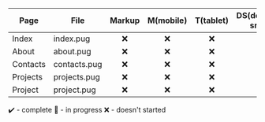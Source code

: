 | Page            | File             | Markup |  M(mobile)  |  T(tablet)  |  DS(desktop-small)  |
|-----------------|------------------|:------:|:---:|:---:|:----:|
| Index           | index.pug        |   ❌  |  ❌ | ❌ |  ❌  |
| About           | about.pug        |   ❌  |  ❌ | ❌ |  ❌  |
| Contacts        | contacts.pug     |   ❌  |  ❌ | ❌ |  ❌  |
| Projects        | projects.pug     |   ❌  |  ❌ | ❌ |  ❌  |
| Project         | project.pug      |   ❌  |  ❌ | ❌ |  ❌  |


✔️ - complete
🚧 - in progress
❌ - doesn't started